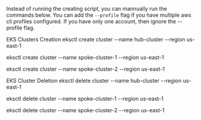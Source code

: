 Instead of running the creating script, you can mannually run the commands below. You can add the `--profile` flag if you have multiple aws cli profiles configured. If you have only one account, then ignore the --profile flag.

EKS Clusters Creation
eksctl create cluster --name hub-cluster --region us-east-1

eksctl create cluster --name spoke-cluster-1 --region us-east-1

eksctl create cluster --name spoke-cluster-2 --region us-east-1


EKS Cluster Deletion
eksctl delete cluster --name hub-cluster --region us-east-1

eksctl delete cluster --name spoke-cluster-1 --region us-east-1

eksctl delete cluster --name spoke-cluster-2 --region us-east-1

